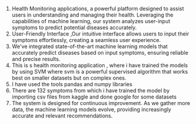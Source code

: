 1) Health Monitoring applications, a powerful platform designed to assist users in understanding and managing their health. Leveraging the capabilities of machine learning, our system analyzes user-input symptoms to predict potential diseases accurately.
2) User-Friendly Interface ,Our intuitive interface allows users to input their symptoms effortlessly, creating a seamless user experience.
3) We've integrated state-of-the-art machine learning models that accurately predict diseases based on input symptoms, ensuring reliable and precise results.
4) This is s health monitoring application , where i have trained the models by using SVM where svm is a powerful supervised algorithm that works best on smaller datasets but on complex ones. 
5) I have used the tools pandas and numpy libraries
6) There are 132 symptoms from which i have trained the model by importing csv files from kaggle and done google for some datasets
7) The system is designed for continuous improvement. As we gather more data, the machine learning models evolve, providing increasingly accurate and relevant recommendations.
